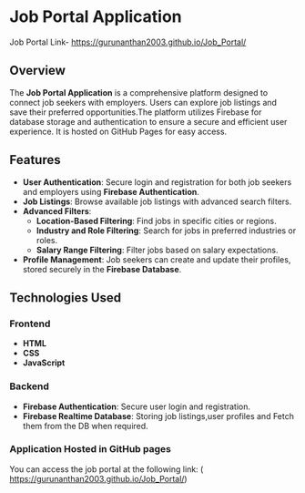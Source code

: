 # Job Portal Application
 Job Portal  Link- https://gurunanthan2003.github.io/Job_Portal/
## **Overview**

The **Job Portal Application** is a comprehensive platform designed to connect job seekers with employers. Users can explore job listings and save their preferred opportunities.The platform utilizes Firebase for database storage and authentication to ensure a secure and efficient user experience. It is hosted on GitHub Pages for easy access.

## **Features**

- **User Authentication**: Secure login and registration for both job seekers and employers using **Firebase Authentication**.
- **Job Listings**: Browse available job listings with advanced search filters.
- **Advanced Filters**:
  - **Location-Based Filtering**: Find jobs in specific cities or regions.
  - **Industry and Role Filtering**: Search for jobs in preferred industries or roles.
  - **Salary Range Filtering**: Filter jobs based on salary expectations.
- **Profile Management**: Job seekers can create and update their profiles, stored securely in the **Firebase Database**.

## **Technologies Used**

### **Frontend**

- **HTML**
- **CSS**
- **JavaScript**
  
### **Backend**

- **Firebase Authentication**: Secure user login and registration.
- **Firebase Realtime Database**: Storing job listings,user profiles and Fetch them from the DB when required.
### **Application Hosted in GitHub pages**
You can access the job portal at the following link:
( https://gurunanthan2003.github.io/Job_Portal/)
